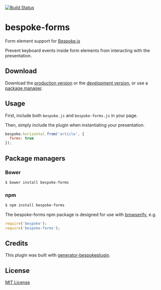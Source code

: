 [![Build Status](https://secure.travis-ci.org/markdalgleish/bespoke-forms.png?branch=master)](https://travis-ci.org/markdalgleish/bespoke-forms)

# bespoke-forms

Form element support for [Bespoke.js](http://markdalgleish.com/projects/bespoke.js)

Prevent keyboard events inside form elements from interacting with the presentation.

## Download

Download the [production version][min] or the [development version][max], or use a [package manager](#package-managers).

[min]: https://raw.github.com/markdalgleish/bespoke-forms/master/dist/bespoke-forms.min.js
[max]: https://raw.github.com/markdalgleish/bespoke-forms/master/dist/bespoke-forms.js

## Usage

First, include both `bespoke.js` and `bespoke-forms.js` in your page.

Then, simply include the plugin when instantiating your presentation.

```js
bespoke.horizontal.from('article', {
  forms: true
});
```

## Package managers

### Bower

```bash
$ bower install bespoke-forms
```

### npm

```bash
$ npm install bespoke-forms
```

The bespoke-forms npm package is designed for use with [browserify](http://browserify.org/), e.g.

```js
require('bespoke');
require('bespoke-forms');
```

## Credits

This plugin was built with [generator-bespokeplugin](https://github.com/markdalgleish/generator-bespokeplugin).

## License

[MIT License](http://en.wikipedia.org/wiki/MIT_License)
